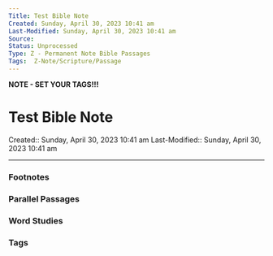 ```yaml
---
Title: Test Bible Note
Created: Sunday, April 30, 2023 10:41 am
Last-Modified: Sunday, April 30, 2023 10:41 am
Source: 
Status: Unprocessed
Type: Z - Permanent Note Bible Passages
Tags:  Z-Note/Scripture/Passage
---
```


**NOTE - SET YOUR TAGS!!!**


# Test Bible Note
Created:: Sunday, April 30, 2023 10:41 am
Last-Modified:: Sunday, April 30, 2023 10:41 am

---

### Footnotes



### Parallel Passages



### Word Studies



### Tags


